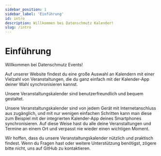 ```yaml
---
sidebar_position: 1
sidebar_label: 'Einführung'
id: intro
description: Willkommen bei Datenschmutz Kalender!
slug: /intro
---
```


# Einführung

Willkommen bei Datenschmutz Events!

Auf unserer Website findest du eine große Auswahl an Kalendern mit einer Vielzahl von Veranstaltungen, die du ganz einfach mit der Kalender-App deiner Wahl synchronisieren kannst.

Unsere Veranstaltungskalender sind benutzerfreundlich und bequem gestaltet.

Unsere Veranstaltungskalender sind von jedem Gerät mit Internetanschluss aus zugänglich, und mit nur wenigen einfachen Schritten kann man diese zum Beispiel mit der integrierten Kalender-App deines Smartphones synchronisieren. Auf diese Weise hast du alle deine Veranstaltungen und Termine an einem Ort und verpasst nie wieder einen wichtigen Moment.

Wir hoffen, dass du unsere Veranstaltungskalender nützlich und praktisch findest. Wenn du Fragen hast oder weitere Unterstützung benötigst, zögere bitte nicht, uns auf GitHub zu kontaktieren.
